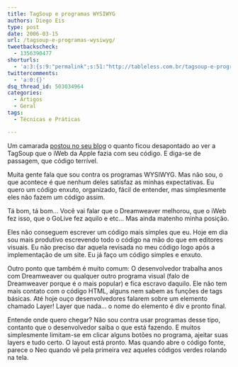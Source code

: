 ```yaml
---
title: TagSoup e programas WYSIWYG
authors: Diego Eis
type: post
date: 2006-03-15
url: /tagsoup-e-programas-wysiwyg/
tweetbackscheck:
  - 1356390477
shorturls:
  - 'a:3:{s:9:"permalink";s:51:"http://tableless.com.br/tagsoup-e-programas-wysiwyg";s:7:"tinyurl";s:26:"http://tinyurl.com/3rzlnd4";s:4:"isgd";s:19:"http://is.gd/CjeE53";}'
twittercomments:
  - 'a:0:{}'
dsq_thread_id: 503034964
categories:
  - Artigos
  - Geral
tags:
  - Técnicas e Práticas

---
```

Um camarada [postou no seu blog][1] o quanto ficou desapontado ao ver a TagSoup que o iWeb da Apple fazia com seu código. E diga-se de passagem, que código terrível.

Muita gente fala que sou contra os programas <span class="caps">WYSIWYG</span>. Mas não sou, o que acontece é que nenhum deles satisfaz as minhas expectativas. Eu quero um código enxuto, organizado, fácil de entender, mas simplesmente eles não fazem um código assim.
  
Tá bom, tá bom… Você vai falar que o Dreamweaver melhorou, que o iWeb fez isso, que o GoLive fez aquilo e etc… Mas ainda matenho minha posição.

Eles não conseguem escrever um código mais simples que eu. Hoje em dia sou mais produtivo escrevendo todo o código na mão do que em editores visuais. Eu não preciso dar aquela revisada no meu código logo após a implementação de um site. Eu já faço um código simples e enxuto.

Outro ponto que também é muito comum: O desenvolvedor trabalha anos com Dreamweaver ou qualquer outro programa visual (falo de Dreamweaver porque é o mais popular) e fica escravo daquilo. Ele não tem mais contato com o código <span class="caps">HTML</span>, alguns nem sabem as funções de tags básicas. Até hoje ouço desenvolvedores falarem sobre um elemento chamado Layer! Layer que nada… o nome do elemento é div e pronto final.

Entende onde quero chegar? Não sou contra usar programas desse tipo, contanto que o desenvolvedor saiba o que está fazendo. E muitos simplesmente limitam-se em clicar alguns botões no programa, ajeitar suas layers e tudo certo. O layout está pronto. Mas quando abre o código fonte, parece o Neo quando vê pela primeira vez aqueles códigos verdes rolando na tela.

 [1]: http://www.456bereastreet.com/archive/200603/iweb_the_new_tag_soup_generator/